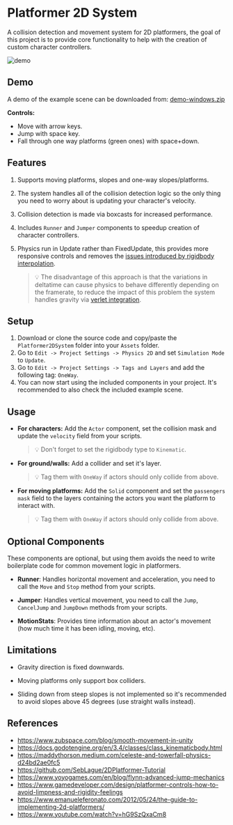 # Platformer 2D System
A collision detection and movement system for 2D platformers, the goal of this project is to provide core functionality to help with the creation of custom character controllers.

![demo](https://github.com/samlletas/platformer-2d-system/assets/7089504/531f8023-75cb-47f8-90a4-f3b483c01684)

## Demo

A demo of the example scene can be downloaded from:
[demo-windows.zip](https://github.com/samlletas/platformer-2d-system/files/13049377/demo-windows.zip)

**Controls:**
- Move with arrow keys.
- Jump with space key.
- Fall through one way platforms (green ones) with space+down.

## Features

1. Supports moving platforms, slopes and one-way slopes/platforms.
1. The system handles all of the collision detection logic so the only thing you need to worry about is updating your character's velocity.
1. Collision detection is made via boxcasts for increased performance.
1. Includes `Runner` and `Jumper` components to speedup creation of character controllers.
1. Physics run in Update rather than FixedUpdate, this provides more responsive controls and removes the [issues introduced by rigidbody interpolation](https://www.zubspace.com/blog/smooth-movement-in-unity#about-rigidbody-interpola).

    > 💡 The disadvantage of this approach is that the variations in deltatime can cause physics to behave differently depending on the framerate, to reduce the impact of this problem the system handles gravity via [verlet integration](https://youtu.be/hG9SzQxaCm8?si=JYAEVKr-H6HCp65N&t=1314).

## Setup

1. Download or clone the source code and copy/paste the `Platformer2DSystem` folder into your `Assets` folder.
1. Go to `Edit -> Project Settings -> Physics 2D` and set `Simulation Mode` to `Update`.
1. Go to `Edit -> Project Settings -> Tags and Layers` and add the following tag: `OneWay`.
1. You can now start using the included components in your project. It's recommended to also check the included example scene.

## Usage

- **For characters:** Add the `Actor` component, set the collision mask and update the `velocity` field from your scripts.
    > 💡 Don't forget to set the rigidbody type to `Kinematic`.

- **For ground/walls:** Add a collider and set it's layer.
    > 💡 Tag them with `OneWay` if actors should only collide from above.

- **For moving platforms:** Add the `Solid` component and set the `passengers mask` field to the layers containing the actors you want the platform to interact with.
    > 💡 Tag them with `OneWay` if actors should only collide from above.

## Optional Components

These components are optional, but using them avoids the need to write boilerplate code for common movement logic in platformers.

- **Runner**: Handles horizontal movement and acceleration, you need to call the `Move` and `Stop` method from your scripts.

- **Jumper**: Handles vertical movement, you need to call the `Jump`, `CancelJump` and `JumpDown` methods from your scripts.

- **MotionStats**: Provides time information about an actor's movement (how much time it has been idling, moving, etc).

## Limitations

- Gravity direction is fixed downwards.

- Moving platforms only support box colliders.

- Sliding down from steep slopes is not implemented so it's recommended to avoid slopes above 45 degrees (use straight walls instead).

## References

- https://www.zubspace.com/blog/smooth-movement-in-unity
- https://docs.godotengine.org/en/3.4/classes/class_kinematicbody.html
- https://maddythorson.medium.com/celeste-and-towerfall-physics-d24bd2ae0fc5
- https://github.com/SebLague/2DPlatformer-Tutorial
- https://www.yoyogames.com/en/blog/flynn-advanced-jump-mechanics
- https://www.gamedeveloper.com/design/platformer-controls-how-to-avoid-limpness-and-rigidity-feelings
- https://www.emanueleferonato.com/2012/05/24/the-guide-to-implementing-2d-platformers/
- https://www.youtube.com/watch?v=hG9SzQxaCm8
